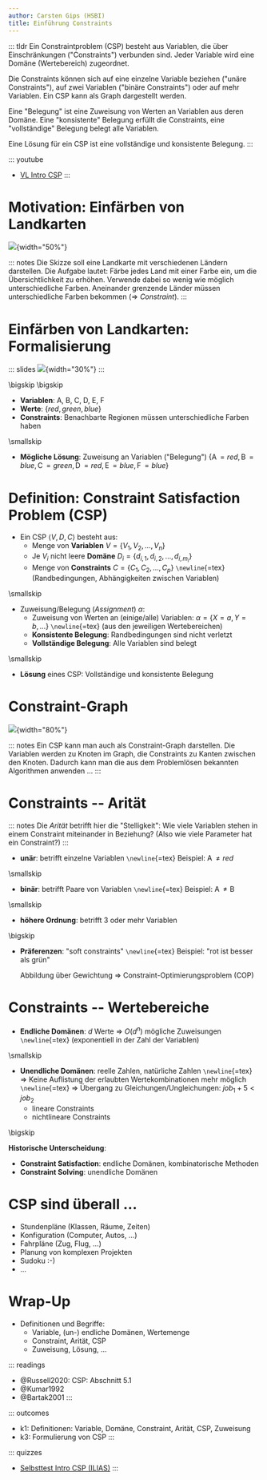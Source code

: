 ```yaml
---
author: Carsten Gips (HSBI)
title: Einführung Constraints
---
```


::: tldr
Ein Constraintproblem (CSP) besteht aus Variablen, die über Einschränkungen
("Constraints") verbunden sind. Jeder Variable wird eine Domäne (Wertebereich)
zugeordnet.

Die Constraints können sich auf eine einzelne Variable beziehen ("unäre
Constraints"), auf zwei Variablen ("binäre Constraints") oder auf mehr Variablen. Ein
CSP kann als Graph dargestellt werden.

Eine "Belegung" ist eine Zuweisung von Werten an Variablen aus deren Domäne. Eine
"konsistente" Belegung erfüllt die Constraints, eine "vollständige" Belegung belegt
alle Variablen.

Eine Lösung für ein CSP ist eine vollständige und konsistente Belegung.
:::

::: youtube
-   [VL Intro CSP](https://youtu.be/eFyo4Xh59ns)
:::

# Motivation: Einfärben von Landkarten

![](images/map.png){width="50%"}

::: notes
Die Skizze soll eine Landkarte mit verschiedenen Ländern darstellen. Die Aufgabe
lautet: Färbe jedes Land mit einer Farbe ein, um die Übersichtlichkeit zu erhöhen.
Verwende dabei so wenig wie möglich unterschiedliche Farben. Aneinander grenzende
Länder müssen unterschiedliche Farben bekommen (=\> *Constraint*).
:::

# Einfärben von Landkarten: Formalisierung

::: slides
![](images/map_numbered.png){width="30%"}
:::

\bigskip
\bigskip

-   **Variablen**: A, B, C, D, E, F
-   **Werte**: $\lbrace red, green, blue \rbrace$
-   **Constraints**: Benachbarte Regionen müssen unterschiedliche Farben haben

\smallskip

-   **Mögliche Lösung**: Zuweisung an Variablen ("Belegung")
    $\lbrace \operatorname{A} = red, \operatorname{B} = blue, \operatorname{C} = green,
    \operatorname{D} = red, \operatorname{E} = blue, \operatorname{F} = blue \rbrace$

# Definition: Constraint Satisfaction Problem (CSP)

-   Ein CSP $\langle V, D, C \rangle$ besteht aus:
    -   Menge von **Variablen** $V = \lbrace V_1, V_2, \ldots, V_n \rbrace$
    -   Je $V_i$ nicht leere **Domäne**
        $D_i = \lbrace d_{i,1}, d_{i,2}, \ldots, d_{i,m_i} \rbrace$
    -   Menge von **Constraints** $C = \lbrace C_1, C_2, \ldots, C_p \rbrace$
        `\newline`{=tex} (Randbedingungen, Abhängigkeiten zwischen Variablen)

\smallskip

-   Zuweisung/Belegung (*Assignment*) $\alpha$:
    -   Zuweisung von Werten an (einige/alle) Variablen:
        $\alpha = \lbrace X=a, Y=b, \ldots \rbrace$ `\newline`{=tex} (aus den
        jeweiligen Wertebereichen)
    -   **Konsistente Belegung**: Randbedingungen sind nicht verletzt
    -   **Vollständige Belegung**: Alle Variablen sind belegt

\smallskip

-   **Lösung** eines CSP: Vollständige und konsistente Belegung

# Constraint-Graph

![](images/map_graph.png){width="80%"}

::: notes
Ein CSP kann man auch als Constraint-Graph darstellen. Die Variablen werden zu Knoten
im Graph, die Constraints zu Kanten zwischen den Knoten. Dadurch kann man die aus dem
Problemlösen bekannten Algorithmen anwenden ...
:::

# Constraints -- Arität

::: notes
Die *Arität* betrifft hier die "Stelligkeit": Wie viele Variablen stehen in einem
Constraint miteinander in Beziehung? (Also wie viele Parameter hat ein Constraint?)
:::

-   **unär**: betrifft einzelne Variablen `\newline`{=tex} Beispiel:
    $\operatorname{A} \neq red$

\smallskip

-   **binär**: betrifft Paare von Variablen `\newline`{=tex} Beispiel:
    $\operatorname{A} \neq \operatorname{B}$

\smallskip

-   **höhere Ordnung**: betrifft 3 oder mehr Variablen

\bigskip

-   **Präferenzen**: "soft constraints" `\newline`{=tex} Beispiel: "rot ist besser
    als grün"

    Abbildung über Gewichtung =\> Constraint-Optimierungsproblem (COP)

# Constraints -- Wertebereiche

-   **Endliche Domänen**: $d$ Werte =\> $O(d^n)$ mögliche Zuweisungen
    `\newline`{=tex} (exponentiell in der Zahl der Variablen)

\smallskip

-   **Unendliche Domänen**: reelle Zahlen, natürliche Zahlen `\newline`{=tex} =\>
    Keine Auflistung der erlaubten Wertekombinationen mehr möglich `\newline`{=tex}
    =\> Übergang zu Gleichungen/Ungleichungen: $job_1+5<job_2$
    -   lineare Constraints
    -   nichtlineare Constraints

\bigskip

**Historische Unterscheidung**:

-   **Constraint Satisfaction**: endliche Domänen, kombinatorische Methoden
-   **Constraint Solving**: unendliche Domänen

# CSP sind überall ...

-   Stundenpläne (Klassen, Räume, Zeiten)
-   Konfiguration (Computer, Autos, ...)
-   Fahrpläne (Zug, Flug, ...)
-   Planung von komplexen Projekten
-   Sudoku :-)
-   ...

# Wrap-Up

-   Definitionen und Begriffe:
    -   Variable, (un-) endliche Domänen, Wertemenge
    -   Constraint, Arität, CSP
    -   Zuweisung, Lösung, ...

::: readings
-   @Russell2020: CSP: Abschnitt 5.1
-   @Kumar1992
-   @Bartak2001
:::

::: outcomes
-   k1: Definitionen: Variable, Domäne, Constraint, Arität, CSP, Zuweisung
-   k3: Formulierung von CSP
:::

::: quizzes
-   [Selbsttest Intro CSP
    (ILIAS)](https://www.hsbi.de/elearning/goto.php?target=tst_1106572&client_id=FH-Bielefeld)
:::

